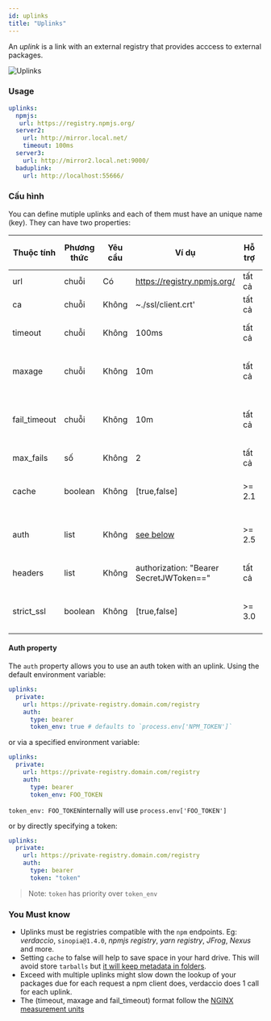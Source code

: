 ```yaml
---
id: uplinks
title: "Uplinks"
---
```

An *uplink* is a link with an external registry that provides acccess to external packages.

![Uplinks](https://user-images.githubusercontent.com/558752/52976233-fb0e3980-33c8-11e9-8eea-5415e6018144.png)

### Usage

```yaml
uplinks:
  npmjs:
   url: https://registry.npmjs.org/
  server2:
    url: http://mirror.local.net/
    timeout: 100ms
  server3:
    url: http://mirror2.local.net:9000/
  baduplink:
    url: http://localhost:55666/
```

### Cấu hình

You can define mutiple uplinks and each of them must have an unique name (key). They can have two properties:

| Thuộc tính   | Phương thức | Yêu cầu | Ví dụ                                   | Hỗ trợ | Miêu tả                                                                                                                    | Giá trị mặc định |
| ------------ | ----------- | ------- | --------------------------------------- | ------ | -------------------------------------------------------------------------------------------------------------------------- | ---------------- |
| url          | chuỗi       | Có      | https://registry.npmjs.org/             | tất cả | The registry url                                                                                                           | npmjs            |
| ca           | chuỗi       | Không   | ~./ssl/client.crt'                      | tất cả | SSL path certificate                                                                                                       | No default       |
| timeout      | chuỗi       | Không   | 100ms                                   | tất cả | set new timeout for the request                                                                                            | 30s              |
| maxage       | chuỗi       | Không   | 10m                                     | tất cả | the time threshold to the cache is valid                                                                                   | 2m               |
| fail_timeout | chuỗi       | Không   | 10m                                     | tất cả | defines max time when a request becomes a failure                                                                          | 5m               |
| max_fails    | số          | Không   | 2                                       | tất cả | limit maximun failure request                                                                                              | 2                |
| cache        | boolean     | Không   | [true,false]                            | >= 2.1 | cache all remote tarballs in storage                                                                                       | true             |
| auth         | list        | Không   | [see below](uplinks.md#auth-property)   | >= 2.5 | assigns the header 'Authorization' [more info](http://blog.npmjs.org/post/118393368555/deploying-with-npm-private-modules) | disabled         |
| headers      | list        | Không   | authorization: "Bearer SecretJWToken==" | tất cả | list of custom headers for the uplink                                                                                      | disabled         |
| strict_ssl   | boolean     | Không   | [true,false]                            | >= 3.0 | If true, requires SSL certificates be valid.                                                                               | true             |

#### Auth property

The `auth` property allows you to use an auth token with an uplink. Using the default environment variable:

```yaml
uplinks:
  private:
    url: https://private-registry.domain.com/registry
    auth:
      type: bearer
      token_env: true # defaults to `process.env['NPM_TOKEN']`
```

or via a specified environment variable:

```yaml
uplinks:
  private:
    url: https://private-registry.domain.com/registry
    auth:
      type: bearer
      token_env: FOO_TOKEN
```

`token_env: FOO_TOKEN`internally will use `process.env['FOO_TOKEN']`

or by directly specifying a token:

```yaml
uplinks:
  private:
    url: https://private-registry.domain.com/registry
    auth:
      type: bearer
      token: "token"
```

> Note: `token` has priority over `token_env`

### You Must know

* Uplinks must be registries compatible with the `npm` endpoints. Eg: *verdaccio*, `sinopia@1.4.0`, *npmjs registry*, *yarn registry*, *JFrog*, *Nexus* and more.
* Setting `cache` to false will help to save space in your hard drive. This will avoid store `tarballs` but [it will keep metadata in folders](https://github.com/verdaccio/verdaccio/issues/391).
* Exceed with multiple uplinks might slow down the lookup of your packages due for each request a npm client does, verdaccio does 1 call for each uplink.
* The (timeout, maxage and fail_timeout) format follow the [NGINX measurement units](http://nginx.org/en/docs/syntax.html)